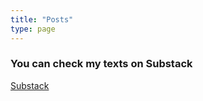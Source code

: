 ```yaml
---
title: "Posts"
type: page
---
```



### You can check my texts on Substack

[Substack](https://logicalbytes.substack.com/)
